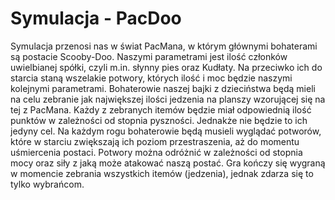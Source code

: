 # Symulacja - PacDoo

Symulacja przenosi nas w świat PacMana, w którym głównymi bohaterami są postacie Scooby-Doo. Naszymi parametrami jest ilość członków uwielbianej spółki, czyli m.in. słynny pies oraz Kudłaty. Na przeciwko ich do starcia staną wszelakie potwory, których ilość i moc będzie naszymi kolejnymi parametrami. Bohaterowie naszej bajki z dzieciństwa będą mieli na celu zebranie jak największej ilości jedzenia na planszy wzorującej się na tej z PacMana. Każdy z zebranych itemów będzie miał odpowiednią ilość punktów w zależności od stopnia pyszności. Jednakże nie będzie to ich jedyny cel. Na każdym rogu bohaterowie będą musieli wyglądać potworów, które w starciu zwiększają ich poziom przestraszenia, aż do momentu uśmiercenia postaci. Potwory można odróżnić w zależności od stopnia mocy oraz siły z jaką może atakować naszą postać. Gra kończy się wygraną w momencie zebrania wszystkich itemów (jedzenia), jednak zdarza się to tylko wybrańcom.
